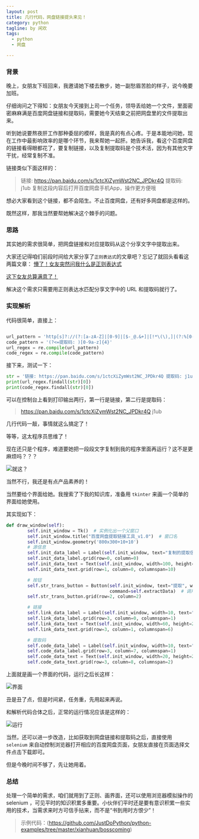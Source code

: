 ```yaml
---
layout: post
title: 几行代码，网盘链接提头来见！
category: python
tagline: by 闲欢
tags: 
  - python
  - 网盘

---
```


### 背景

晚上，女朋友下班回来，我邀请她下楼去散步，她一副愁眉苦脸的样子，说今晚要加班。

仔细询问之下得知：女朋友今天接到上司一个任务，领导丢给她一个文件，里面密密麻麻满是百度网盘链接和提取码，需要她今天结束之前把网盘里的文件提取出来。

听到她说要熬夜肝工作那种委屈的模样，我是真的有点心疼。于是本能地问她，现在工作中最影响效率的是哪个环节，我来帮她一起肝。她告诉我，看这个百度网盘的链接看得眼都花了，要复制链接，以及复制提取码是个技术活，因为有其他文字干扰，经常复制不准。

链接类似下面这样的：

> 链接: https://pan.baidu.com/s/1ctcXiZymWst2NC_JPDkr4Q 提取码: j1ub 复制这段内容后打开百度网盘手机App，操作更方便哦

想必大家看到这个链接，都不会陌生。不止百度网盘，还有好多网盘都是这样的。

既然这样，那我当然要帮她解决这个棘手的问题。

### 思路

其实她的需求很简单，把网盘链接和对应提取码从这个分享文字中提取出来。

大家还记得咱们前段时间给大家分享了`正则表达式`的文章吧？忘记了就回头看看这两篇文章：
[懵了！女友突然问我什么是正则表达式](https://mp.weixin.qq.com/s?__biz=MzU1NDk2MzQyNg==&mid=2247493358&idx=1&sn=4e86e8de8292c7e3530e8da99a357734&chksm=fbd93e63ccaeb775b5159d2612eb1ee6aaf25a20091891ea526dfcf2ed22da81d6e2093d4f69&token=2146376003&lang=zh_CN#rd)

[这下女友总算满意了！](https://mp.weixin.qq.com/s?__biz=MzU1NDk2MzQyNg==&mid=2247493657&idx=1&sn=24d33c451586fb03eb3440bdd9dc05a7&chksm=fbd93094ccaeb982d94ff83023fdb8640782a1286e0ef657d31a54a937a917b5d01a85a50045&token=2146376003&lang=zh_CN#rd)

解决这个需求只需要用正则表达水匹配分享文字中的 URL 和提取码就行了。

### 实现解析

代码很简单，直接上：

```python

url_pattern = 'http[s]?://(?:[a-zA-Z]|[0-9]|[$-_@.&+]|[!*\(\),]|(?:%[0-9a-fA-F][0-9a-fA-F]))+'
code_pattern = '(?<=提取码: )[0-9a-z]{4}'
url_regex = re.compile(url_pattern)
code_regex = re.compile(code_pattern)

```

接下来，测试一下：

```python
str = '链接: https://pan.baidu.com/s/1ctcXiZymWst2NC_JPDkr4Q 提取码: j1ub 复制这段内容后打开百度网盘手机App，操作更方便哦'
print(url_regex.findall(str)[0])
print(code_regex.findall(str)[0])
```

可以在控制台上看到打印输出两行，第一行是链接，第二行是提取码：

> https://pan.baidu.com/s/1ctcXiZymWst2NC_JPDkr4Q
j1ub

几行代码一敲，事情就这么搞定了！

等等，这太程序员思维了！

现在还只是个程序，难道要她把一段段文字复制到我的程序里面再运行？这不是更麻烦吗？？？

![就这？](http://www.justdopython.com/assets/images/2021/07/panextract/1.jpg)

当然不行，我还是有点产品素养的！

当然要给个界面给她。我搜索了下我的知识库，准备用 `tkinter` 来画一个简单的界面给她使用。

其实现如下：

```python
def draw_window(self):
        self.init_window = Tk()  # 实例化出一个父窗口
        self.init_window.title("百度网盘提取链接工具_v1.0")  # 窗口名
        self.init_window.geometry('800x300+10+10')
        # 源信息
        self.init_data_label = Label(self.init_window, text="复制的提取信息")
        self.init_data_label.grid(row=0, column=0)
        self.init_data_text = Text(self.init_window, width=100, height=5, borderwidth=1, relief="solid")  # 原始数据录入框
        self.init_data_text.grid(row=1, column=0, columnspan=10)

        # 按钮
        self.str_trans_button = Button(self.init_window, text="提取", width=10, height=2, bg="blue",
                                       command=self.extractData)  # 调用内部方法  加()为直接调用
        self.str_trans_button.grid(row=2, column=2)

        # 链接
        self.link_data_label = Label(self.init_window, width=10, text="链接")
        self.link_data_label.grid(row=3, column=0, columnspan=1)
        self.link_data_text = Text(self.init_window, width=60, height=2, borderwidth=1, relief="solid")
        self.link_data_text.grid(row=3, column=1, columnspan=6)

        # 提取码
        self.code_data_label = Label(self.init_window, width=10, text="提取码")
        self.code_data_label.grid(row=3, column=7, columnspan=1)
        self.code_data_text = Text(self.init_window, width=20, height=2, borderwidth=1, relief="solid")
        self.code_data_text.grid(row=3, column=8, columnspan=2)

```

上面就是画一个界面的代码，运行之后长这样：

![界面](http://www.justdopython.com/assets/images/2021/07/panextract/2.jpg)

丑是丑了点，但是时间紧，任务重，先用起来再说。

和解析代码合体之后，正常的运行情况应该是这样的：

![运行](http://www.justdopython.com/assets/images/2021/07/panextract/3.jpg)

当然，还可以进一步改造，比如获取到网盘链接和提取码之后，直接使用 `selenium` 来自动控制浏览器打开相应的百度网盘页面，女朋友直接在页面选择文件点击下载即可。

但是今晚时间不够了，先让她用着。


### 总结

处理一个简单的需求，咱们就用到了正则、画界面，还可以使用浏览器模拟操作的 selenium ，可见平时的知识积累多重要。小伙伴们平时还是要有意识积累一些实用的技术，当需求来时方可信手拈来，而不是“书到用时方恨少”！


> 示例代码：(https://github.com/JustDoPython/python-examples/tree/master/xianhuan/bosscoming)
